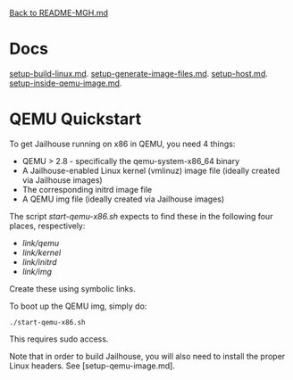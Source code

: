 [Back to README-MGH.md](../README-MGH.md)

# Docs

[setup-build-linux.md](setup-build-linux.md).
[setup-generate-image-files.md](setup-generate-image-files.md).
[setup-host.md](setup-host.md).
[setup-inside-qemu-image.md](setup-inside-qemu-image.md).

# QEMU Quickstart

To get Jailhouse running on x86 in QEMU, you need 4 things:

* QEMU > 2.8 - specifically the qemu-system-x86_64 binary
* A Jailhouse-enabled Linux kernel (vmlinuz) image file (ideally created via Jailhouse
images)
* The corresponding initrd image file
* A QEMU img file (ideally created via Jailhouse images)

The script _start-qemu-x86.sh_ expects to find these in the following four
places, respectively:

* _link/qemu_
* _link/kernel_
* _link/initrd_
* _link/img_

Create these using symbolic links.

To boot up the QEMU img, simply do:

    ./start-qemu-x86.sh

This requires sudo access.

Note that in order to build Jailhouse, you will also need to install the proper
Linux headers. See [setup-qemu-image.md].